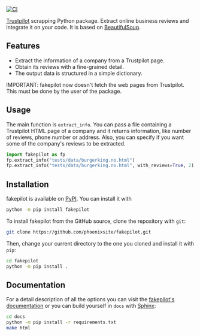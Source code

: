 [![CI](https://github.com/phoenixsite/fakepilot/actions/workflows/ci.yml/badge.svg)](https://github.com/phoenixsite/fakepilot/actions?query=workflow%3ACI)


[Trustpilot](https://www.trustpilot.com/) scrapping Python package.
Extract online business reviews and integrate it on your code.
It is based on [BeautifulSoup](https://www.crummy.com/software/BeautifulSoup/).

## Features
* Extract the information of a company from a Trustpilot page.
* Obtain its reviews with a fine-grained detail.
* The output data is structured in a simple dictionary.

IMPORTANT: fakepilot now doesn't fetch the web pages from Trustpilot. This must be done by the user of the package.

## Usage

The main function is ``extract_info``. You can pass a file containing a Trustpilot HTML page of a company and it returns information, like number
of reviews, phone number or address. Also, you can specify if you want
some of the company's reviews to be extracted.

```python
import fakepilot as fp
fp.extract_info("tests/data/burgerking.no.html")
fp.extract_info("tests/data/burgerking.no.html", with_reviews=True, 2)
```

## Installation

fakepilot is available on [PyPI](https://pypi.org/project/fakepilot/). You can install it with

```bash
python -m pip install fakepilot
```

To install fakepilot from the GitHub source, clone the repository with `git`:

```bash
git clone https://github.com/phoenixsite/fakepilot.git
```

Then, change your current directory to the one you cloned and install it with `pip`:

```bash
cd fakepilot
python -m pip install .
```

## Documentation

For a detail description of all the options you can visit the [fakepilot's
documentation](https://fakepilot.readthedocs.io/)
or you can build yourself
in ``docs`` with [Sphinx](https://www.sphinx-doc.org/en/master/):

```bash
cd docs
python -m pip install -r requirements.txt
make html
```
